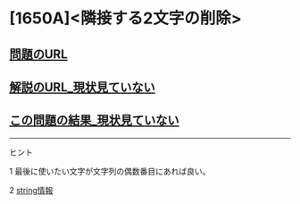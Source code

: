 # \[1650A\]\<隣接する2文字の削除\>

## [問題のURL](https://codeforces.com/problemset/problem/1650/A)

## [解説のURL_現状見ていない](https://codeforces.com/problemset/problem/1650/A)

## [この問題の結果_現状見ていない](https://codeforces.com/problemset/problem/1650/A)

<!---- 「問題の結果の見方」
 PROBLEMS→問題番号一覧→回答者数→accepted＋言語をセレクトする 
 ---->

-----
ヒント

1 最後に使いたい文字が文字列の偶数番目にあれば良い。

2 [string情報](https://cpprefjp.github.io/reference/string.html)